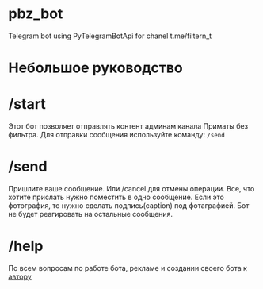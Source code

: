 # pbz_bot
Telegram bot using PyTelegramBotApi for chanel t.me/filtern_t 

# Небольшое руководство
# /start
Этот бот позволяет отправлять контент админам канала Приматы без фильтра.
Для отправки сообщения используйте команду:
`/send`

# /send 
Пришлите ваше сообщение. Или /cancel для отмены операции.
Все, что хотите прислать нужно поместить в одно сообщение.
Если это фотография, то нужно сделать подпись(caption) под фотаграфией.
Бот не будет реагировать на остальные сообщения.

# /help
По всем вопросам по работе бота, рекламе и создании своего бота к <a href="http://t.me/UndeadBigUnicorn">автору</a>
